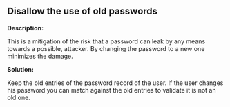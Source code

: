 Disallow the use of old passwords
-------

**Description:**

This is a mitigation of the risk that a password can leak by any means towards a possible,
attacker. By changing the password to a new one minimizes the damage.


**Solution:**

Keep the old entries of the password record of the user. If the user changes his password
you can match against the old entries to validate it is not an old one.
